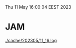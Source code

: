 Thu 11 May 16:00:04 EEST 2023
# JAM
<a href='./cache/202305/11_16.log'>./cache/202305/11_16.log</a>
